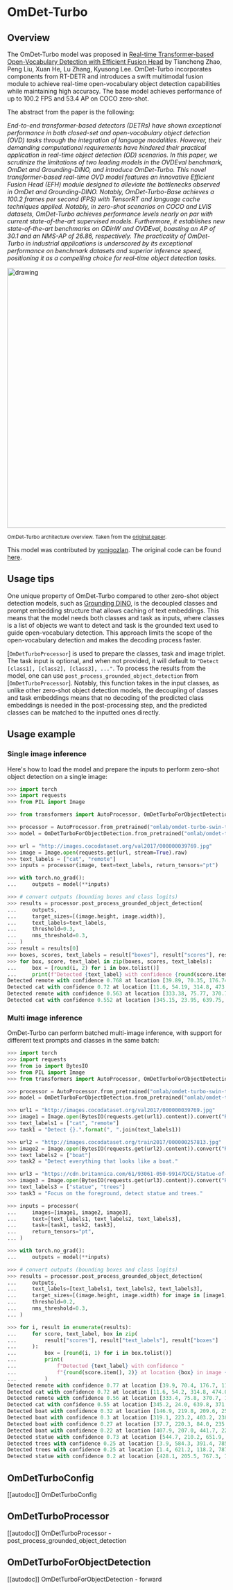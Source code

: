 <!--Copyright 2024 The HuggingFace Team. All rights reserved.

Licensed under the Apache License, Version 2.0 (the "License"); you may not use this file except in compliance with
the License. You may obtain a copy of the License at

http://www.apache.org/licenses/LICENSE-2.0

Unless required by applicable law or agreed to in writing, software distributed under the License is distributed on
an "AS IS" BASIS, WITHOUT WARRANTIES OR CONDITIONS OF ANY KIND, either express or implied. See the License for the
specific language governing permissions and limitations under the License.

⚠️ Note that this file is in Markdown but contain specific syntax for our doc-builder (similar to MDX) that may not be
rendered properly in your Markdown viewer.

-->

# OmDet-Turbo

## Overview

The OmDet-Turbo model was proposed in [Real-time Transformer-based Open-Vocabulary Detection with Efficient Fusion Head](https://arxiv.org/abs/2403.06892) by Tiancheng Zhao, Peng Liu, Xuan He, Lu Zhang, Kyusong Lee. OmDet-Turbo incorporates components from RT-DETR and introduces a swift multimodal fusion module to achieve real-time open-vocabulary object detection capabilities while maintaining high accuracy. The base model achieves performance of up to 100.2 FPS and 53.4 AP on COCO zero-shot.

The abstract from the paper is the following:

*End-to-end transformer-based detectors (DETRs) have shown exceptional performance in both closed-set and open-vocabulary object detection (OVD) tasks through the integration of language modalities. However, their demanding computational requirements have hindered their practical application in real-time object detection (OD) scenarios. In this paper, we scrutinize the limitations of two leading models in the OVDEval benchmark, OmDet and Grounding-DINO, and introduce OmDet-Turbo. This novel transformer-based real-time OVD model features an innovative Efficient Fusion Head (EFH) module designed to alleviate the bottlenecks observed in OmDet and Grounding-DINO. Notably, OmDet-Turbo-Base achieves a 100.2 frames per second (FPS) with TensorRT and language cache techniques applied. Notably, in zero-shot scenarios on COCO and LVIS datasets, OmDet-Turbo achieves performance levels nearly on par with current state-of-the-art supervised models. Furthermore, it establishes new state-of-the-art benchmarks on ODinW and OVDEval, boasting an AP of 30.1 and an NMS-AP of 26.86, respectively. The practicality of OmDet-Turbo in industrial applications is underscored by its exceptional performance on benchmark datasets and superior inference speed, positioning it as a compelling choice for real-time object detection tasks.*

<img src="https://huggingface.co/datasets/huggingface/documentation-images/resolve/main/transformers/model_doc/omdet_turbo_architecture.jpeg" alt="drawing" width="600"/>

<small> OmDet-Turbo architecture overview. Taken from the <a href="https://arxiv.org/abs/2403.06892">original paper</a>. </small>

This model was contributed by [yonigozlan](https://huggingface.co/yonigozlan).
The original code can be found [here](https://github.com/om-ai-lab/OmDet).

## Usage tips

One unique property of OmDet-Turbo compared to other zero-shot object detection models, such as [Grounding DINO](grounding-dino), is the decoupled classes and prompt embedding structure that allows caching of text embeddings. This means that the model needs both classes and task as inputs, where classes is a list of objects we want to detect and task is the grounded text used to guide open-vocabulary detection. This approach limits the scope of the open-vocabulary detection and makes the decoding process faster.

[`OmDetTurboProcessor`] is used to prepare the classes, task and image triplet. The task input is optional, and when not provided, it will default to `"Detect [class1], [class2], [class3], ..."`. To process the results from the model, one can use `post_process_grounded_object_detection` from [`OmDetTurboProcessor`]. Notably, this function takes in the input classes, as unlike other zero-shot object detection models, the decoupling of classes and task embeddings means that no decoding of the predicted class embeddings is needed in the post-processing step, and the predicted classes can be matched to the inputted ones directly.

## Usage example

### Single image inference

Here's how to load the model and prepare the inputs to perform zero-shot object detection on a single image:

```python
>>> import torch
>>> import requests
>>> from PIL import Image

>>> from transformers import AutoProcessor, OmDetTurboForObjectDetection

>>> processor = AutoProcessor.from_pretrained("omlab/omdet-turbo-swin-tiny-hf")
>>> model = OmDetTurboForObjectDetection.from_pretrained("omlab/omdet-turbo-swin-tiny-hf")

>>> url = "http://images.cocodataset.org/val2017/000000039769.jpg"
>>> image = Image.open(requests.get(url, stream=True).raw)
>>> text_labels = ["cat", "remote"]
>>> inputs = processor(image, text=text_labels, return_tensors="pt")

>>> with torch.no_grad():
...     outputs = model(**inputs)

>>> # convert outputs (bounding boxes and class logits)
>>> results = processor.post_process_grounded_object_detection(
...     outputs,
...     target_sizes=[(image.height, image.width)],
...     text_labels=text_labels,
...     threshold=0.3,
...     nms_threshold=0.3,
... )
>>> result = results[0]
>>> boxes, scores, text_labels = result["boxes"], result["scores"], result["text_labels"]
>>> for box, score, text_label in zip(boxes, scores, text_labels):
...     box = [round(i, 2) for i in box.tolist()]
...     print(f"Detected {text_label} with confidence {round(score.item(), 3)} at location {box}")
Detected remote with confidence 0.768 at location [39.89, 70.35, 176.74, 118.04]
Detected cat with confidence 0.72 at location [11.6, 54.19, 314.8, 473.95]
Detected remote with confidence 0.563 at location [333.38, 75.77, 370.7, 187.03]
Detected cat with confidence 0.552 at location [345.15, 23.95, 639.75, 371.67]
```

### Multi image inference

OmDet-Turbo can perform batched multi-image inference, with support for different text prompts and classes in the same batch:

```python
>>> import torch
>>> import requests
>>> from io import BytesIO
>>> from PIL import Image
>>> from transformers import AutoProcessor, OmDetTurboForObjectDetection

>>> processor = AutoProcessor.from_pretrained("omlab/omdet-turbo-swin-tiny-hf")
>>> model = OmDetTurboForObjectDetection.from_pretrained("omlab/omdet-turbo-swin-tiny-hf")

>>> url1 = "http://images.cocodataset.org/val2017/000000039769.jpg"
>>> image1 = Image.open(BytesIO(requests.get(url1).content)).convert("RGB")
>>> text_labels1 = ["cat", "remote"]
>>> task1 = "Detect {}.".format(", ".join(text_labels1))

>>> url2 = "http://images.cocodataset.org/train2017/000000257813.jpg"
>>> image2 = Image.open(BytesIO(requests.get(url2).content)).convert("RGB")
>>> text_labels2 = ["boat"]
>>> task2 = "Detect everything that looks like a boat."

>>> url3 = "https://cdn.britannica.com/61/93061-050-99147DCE/Statue-of-Liberty-Island-New-York-Bay.jpg"
>>> image3 = Image.open(BytesIO(requests.get(url3).content)).convert("RGB")
>>> text_labels3 = ["statue", "trees"]
>>> task3 = "Focus on the foreground, detect statue and trees."

>>> inputs = processor(
...     images=[image1, image2, image3],
...     text=[text_labels1, text_labels2, text_labels3],
...     task=[task1, task2, task3],
...     return_tensors="pt",
... )

>>> with torch.no_grad():
...     outputs = model(**inputs)

>>> # convert outputs (bounding boxes and class logits)
>>> results = processor.post_process_grounded_object_detection(
...     outputs,
...     text_labels=[text_labels1, text_labels2, text_labels3],
...     target_sizes=[(image.height, image.width) for image in [image1, image2, image3]],
...     threshold=0.2,
...     nms_threshold=0.3,
... )

>>> for i, result in enumerate(results):
...     for score, text_label, box in zip(
...         result["scores"], result["text_labels"], result["boxes"]
...     ):
...         box = [round(i, 1) for i in box.tolist()]
...         print(
...             f"Detected {text_label} with confidence "
...             f"{round(score.item(), 2)} at location {box} in image {i}"
...         )
Detected remote with confidence 0.77 at location [39.9, 70.4, 176.7, 118.0] in image 0
Detected cat with confidence 0.72 at location [11.6, 54.2, 314.8, 474.0] in image 0
Detected remote with confidence 0.56 at location [333.4, 75.8, 370.7, 187.0] in image 0
Detected cat with confidence 0.55 at location [345.2, 24.0, 639.8, 371.7] in image 0
Detected boat with confidence 0.32 at location [146.9, 219.8, 209.6, 250.7] in image 1
Detected boat with confidence 0.3 at location [319.1, 223.2, 403.2, 238.4] in image 1
Detected boat with confidence 0.27 at location [37.7, 220.3, 84.0, 235.9] in image 1
Detected boat with confidence 0.22 at location [407.9, 207.0, 441.7, 220.2] in image 1
Detected statue with confidence 0.73 at location [544.7, 210.2, 651.9, 502.8] in image 2
Detected trees with confidence 0.25 at location [3.9, 584.3, 391.4, 785.6] in image 2
Detected trees with confidence 0.25 at location [1.4, 621.2, 118.2, 787.8] in image 2
Detected statue with confidence 0.2 at location [428.1, 205.5, 767.3, 759.5] in image 2

```

## OmDetTurboConfig

[[autodoc]] OmDetTurboConfig

## OmDetTurboProcessor

[[autodoc]] OmDetTurboProcessor
    - post_process_grounded_object_detection

## OmDetTurboForObjectDetection

[[autodoc]] OmDetTurboForObjectDetection
    - forward
